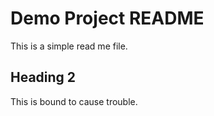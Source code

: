 # Demo Project README

This is a simple read me file.

## Heading 2

This is bound to cause trouble.